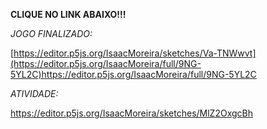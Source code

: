 **CLIQUE NO LINK ABAIXO!!!**

*JOGO FINALIZADO:*

[https://editor.p5js.org/IsaacMoreira/sketches/Va-TNWwvt](https://editor.p5js.org/IsaacMoreira/full/9NG-5YL2C)https://editor.p5js.org/IsaacMoreira/full/9NG-5YL2C

*ATIVIDADE:*

https://editor.p5js.org/IsaacMoreira/sketches/MlZ2OxgcBh


